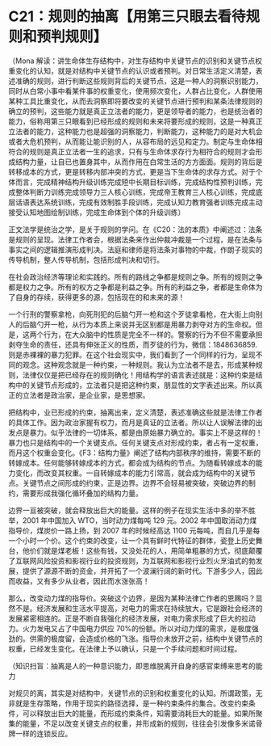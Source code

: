 # C21：规则的抽离【用第三只眼去看待规则和预判规则】

（Mona 解读：讲生命体生存结构中，对生存结构中关键节点的识别和关键节点权重变化的认知，就是对结构中关键节点的认识或者预判。对日常生活定义清楚，表述准确的规则，进行判断这些规则背后的关键节点，这是一种人的洞察识别能力，同时从白常小事中看某件事的权重变化，使用频次变化，人群占比变化，人群使用某种工具比重变化，从而去洞察即将要改变的关键节点进行预判和某条法律规则的确立的预判，这些能力就是真正立法者的能力，更是领导者的能力，也是统治者的能力，俗称用第三只眼看到已经形成的规则和未来将要形成的规则，这是一种真正立法者的能力，这种能力也是超强的洞察能力，判断能力，这种能力的是对大机会或者大危机预判，从而能让能识别的人，从容布局的远见和定力。制定与生命体相符合的规则是真正立法者一生的追求，只有与生命体求存行为相符合的规则才会形成结构力量，让自已也置身其中，从而作用在白常生活的方方面面。规则的背后是转移成本的方式，更是转移内部冲突的方式，更是当下生命体的求存方式。对于个体而言，完成精神结构升级训练完成短中长期目标训练，完成结构性预判训练，完成整体判断力训练完成领导力三人核心训练，完成帝王教育三人核心训练，完成底层话语表达系统训练，完成有效制胜手段训练，完成认知力教育强者训练完成主动接受认知地图绘制训练，完成生命体到个体的升级训练）

正文法学是统治之学，是关于规则的学问。在《C20：法的本质》中阐述过：法条是规则的呈现。法律工作者会，根据法条来作出仲裁冲裁是一个过程，是在法条与事实之间的逻辑推演形成判决。法庭和律师是将法条对事物的中裁，作朗子现实的传导机制，整人传导机制，包括形成判决和切行。

在社会政治经济等理论和实践的。所有的路线之争都是规则之争。所有的规则之争都是权力之争。所有的权方之争都是利益之争。所有的利益之争，者都是生命体为了自身的存续，获得更多的源，包括现在的和未来的源！

一个行刑的警察拿枪，向死刑犯的后脑勺开一枪和这个歹徒拿看枪，在大街上向别人的后脑勺开一枪，从行为本质上来说并无区别都是用暴力剥夺对方的生命权。但是，这两个行为，在大众脑中的性质是完全不一样的。警察的行为不但不需要承担剥夺生命的责任，还具有伸张正义的性质，而歹徒的行为，微信：1848636859.则是赤裸裸的暴力犯罪。在这个社会现实中，我们看到了一个同样的行为，呈现不同的观念。这种观念就是一种约束，一种规则。我认为立法者不是去，形成某种规则，法律仅仅是把已经存在的规则确化！用结构学的语言表述就是：这种约束是结构中的关键节点形成的，立法者只是把这种约束，朋显性的文字表述出来。所以真正的立法者是政治家，是企业家，是思想家。

把结构中，业已形成的约束，抽离出来，定义清楚，表述准确这些就是法律工作者的具体工作。因为政治家握有权力，而月是真证的立法者。所以让人误解法律的出发点是暴力。似乎法律的一切体系，都是由原始暴力确立的。事实上不是这样的！暴力也只是结构中的一个关键支点。任何关键支点对形成约束，者占有一定权重，而月这个权重会变化。《F3：结构力量》阐述了结构内部秩序的维持，需要不断的转嫁成本。任何能够转嫁成本的方式，都会成为结构的节点。为随看转嫁成本的能力变化，而改变其权重。一自转嫁成本的能力引常高，就会成为结构中的关键节点。关键节点之间形成的约束，正是边界。边界不会轻易被突破，突破边界的制约，需要形成我强化循环叠加的结构力量。

边界一亘被突破，就会释放出巨大的能量。这样的例子在现实生活中多的举不胜举，2001 年中国加入 WTO，当时动力煤每吨 129 元。2002 年中国取消动力煤指导价，煤炭价一路上扬，到 2007 年的时候经高达 1100 元每吨，而自几乎是每一个小时一个价。这个约束的改变，让一个具有鲜时代特征的群体，瓷登上历史舞台，他价们就是煤老板！这些有钱，又没处花的人，用简单粗暴的方式，彻底颠覆了互联网风险投资和影视行业的投资规则，为互联网和影视行业烈火烹油式的勃发展，提供了源源不断的资金，并开拓了一个波澜行阔的新时代。下游多少人，因此而收益，又有多少从业者，因此而水涨张高！

那么，改变动力煤的指导价。突破这个边界，是因为某种法律亡作者的恩赐吗？显然不是。经济发展和生活水平提高，对电力的需求在持续放大，它是跟社会经济的发展紧密相连的。正是不断自我强化的经济发展，对电力需求形成了巨大的拉动力。火力发电又占了中国电力供应 70%的份额。所以对动力煤的需求，是极度强劲的。供需的极度留，会造成价格的飞涨。指导价未放开之前，结构中关键节点的权重，已经发生变化。在法律上予以确认，只是一个手续问题和时间过程。

（知识扫盲：抽离是人的一种意识能力，即思维脱离开自身的感官束缚来思考的能力

对规贝的离，其实是对结构中，关键节点的识别和权重变化的认知。所谓政策，无非就是生存策略，作用于现实的路径选择，是一种约束条件的集合。改变约束条件，可以释放出巨大的能量，而形成约束条件，知需要消耗巨大的能量。如果所聚集的能量，不足以改变关键支点的权重，并形成新的规则，往往会引发像多米诺骨牌一样的连锁反应。